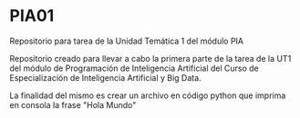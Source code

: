 # PIA01
Repositorio para tarea de la Unidad Temática 1 del módulo PIA

Repositorio creado para llevar a cabo la primera parte de la tarea de la UT1 del módulo de Programación de Inteligencia Artificial del Curso de Especialización de Inteligencia Artificial y Big Data. 

La finalidad del mismo es crear un archivo en código python que imprima en consola la frase "Hola Mundo"
